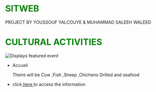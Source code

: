 # SITWEB
PROJECT BY YOUSSOUF YALCOUYE &amp; MUHAMMAD SALEEH WALEED
<!DOCTYPE html>
<head>
    <title>Home page - Cultural Activities</title>
    <meta charset="UTF-8">
    <style>
       h1{
        color:green;
       }
    </style>
</head>
<body>
        <h1>CULTURAL ACTIVITIES</h1>
        <img src="DIBI.jpg"alt="Displays featured event">
            <ul>
                <li>Accueil</a></li>
                <p> Theire will be Cow ,Fish ,Sheep ,Chichens Grilled and seafood</p>
                <li><P>click<a href="https://www.maliweb.net/bamako-ledition-2024-du-festival-de-la-grillade-souvre-ce-jeudi-a-la-place-du-cinquantenaire?amp=1 "> here </a> to access the information <p></li>
            </ul>
    
</body>
</html>
